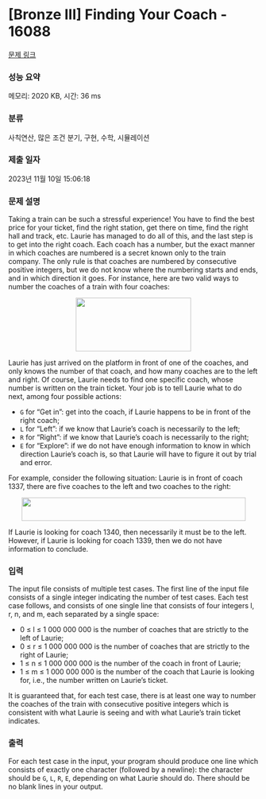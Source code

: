 # [Bronze III] Finding Your Coach - 16088 

[문제 링크](https://www.acmicpc.net/problem/16088) 

### 성능 요약

메모리: 2020 KB, 시간: 36 ms

### 분류

사칙연산, 많은 조건 분기, 구현, 수학, 시뮬레이션

### 제출 일자

2023년 11월 10일 15:06:18

### 문제 설명

<p>Taking a train can be such a stressful experience! You have to find the best price for your ticket, find the right station, get there on time, find the right hall and track, etc. Laurie has managed to do all of this, and the last step is to get into the right coach. Each coach has a number, but the exact manner in which coaches are numbered is a secret known only to the train company. The only rule is that coaches are numbered by consecutive positive integers, but we do not know where the numbering starts and ends, and in which direction it goes. For instance, here are two valid ways to number the coaches of a train with four coaches:</p>

<p style="text-align: center;"><img alt="" src="" style="width: 232px; height: 108px;"></p>

<p>Laurie has just arrived on the platform in front of one of the coaches, and only knows the number of that coach, and how many coaches are to the left and right. Of course, Laurie needs to find one specific coach, whose number is written on the train ticket. Your job is to tell Laurie what to do next, among four possible actions:</p>

<ul>
	<li><code>G</code> for “Get in”: get into the coach, if Laurie happens to be in front of the right coach;</li>
	<li><code>L</code> for “Left”: if we know that Laurie’s coach is necessarily to the left;</li>
	<li><code>R</code> for “Right”: if we know that Laurie’s coach is necessarily to the right;</li>
	<li><code>E</code> for “Explore”: if we do not have enough information to know in which direction Laurie’s coach is, so that Laurie will have to figure it out by trial and error.</li>
</ul>

<p>For example, consider the following situation: Laurie is in front of coach 1337, there are five coaches to the left and two coaches to the right:</p>

<p style="text-align: center;"><img alt="" src="" style="width: 451px; height: 47px;"></p>

<p>If Laurie is looking for coach 1340, then necessarily it must be to the left. However, if Laurie is looking for coach 1339, then we do not have information to conclude.</p>

### 입력 

 <p>The input file consists of multiple test cases. The first line of the input file consists of a single integer indicating the number of test cases. Each test case follows, and consists of one single line that consists of four integers l, r, n, and m, each separated by a single space:</p>

<ul>
	<li>0 ≤ l ≤ 1 000 000 000 is the number of coaches that are strictly to the left of Laurie;</li>
	<li>0 ≤ r ≤ 1 000 000 000 is the number of coaches that are strictly to the right of Laurie;</li>
	<li>1 ≤ n ≤ 1 000 000 000 is the number of the coach in front of Laurie;</li>
	<li>1 ≤ m ≤ 1 000 000 000 is the number of the coach that Laurie is looking for, i.e., the number written on Laurie’s ticket.</li>
</ul>

<p>It is guaranteed that, for each test case, there is at least one way to number the coaches of the train with consecutive positive integers which is consistent with what Laurie is seeing and with what Laurie’s train ticket indicates.</p>

### 출력 

 <p>For each test case in the input, your program should produce one line which consists of exactly one character (followed by a newline): the character should be <code>G</code>, <code>L</code>, <code>R</code>, <code>E</code>, depending on what Laurie should do. There should be no blank lines in your output.</p>

